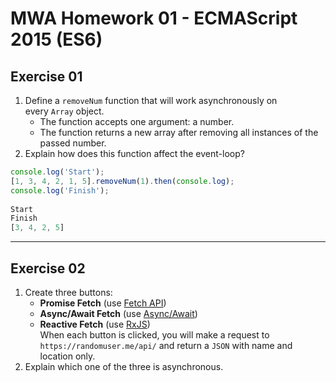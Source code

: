 # MWA Homework 01 - ECMAScript 2015 (ES6)
## Exercise 01
1. Define a `removeNum` function that will work asynchronously on every `Array` object. 
   * The function accepts one argument: a number. 
   * The function returns a new array after removing all instances of the passed number.
2. Explain how does this function affect the event-loop?

```javascript
console.log('Start'); 
[1, 3, 4, 2, 1, 5].removeNum(1).then(console.log);
console.log('Finish'); 
   
Start
Finish
[3, 4, 2, 5]
```
- - - -
## Exercise 02
1. Create three buttons:
   * **Promise Fetch** (use [Fetch API](https://developer.mozilla.org/en-US/docs/Web/API/Fetch_API/Using_Fetch))
   * **Async/Await Fetch** (use [Async/Await](https://developer.mozilla.org/en-US/docs/Web/JavaScript/Reference/Statements/async_function))
   * **Reactive Fetch** (use [RxJS](https://rxjs-dev.firebaseapp.com/))  
When each button is clicked, you will make a request to `https://randomuser.me/api/` and return a `JSON` with name and location only.
2. Explain which one of the three is asynchronous.
